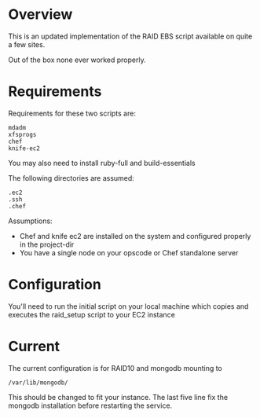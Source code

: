 Overview
========

This is an updated implementation of the RAID EBS script available on quite a few sites.

Out of the box none ever worked properly.  

Requirements
============

Requirements for these two scripts are:

````ec2-api-tools
mdadm
xfsprogs
chef
knife-ec2
````

You may also need to install ruby-full and build-essentials

The following directories are assumed:

````
.ec2
.ssh
.chef
````

Assumptions:

* Chef and knife ec2 are installed on the system and configured properly in the project-dir
* You have a single node on your opscode or Chef standalone server


Configuration
=============

You'll need to run the initial script on your local machine which copies and executes the raid_setup script to your EC2 instance


Current
=======

The current configuration is for RAID10 and mongodb mounting to

`````
/var/lib/mongodb/
`````

This should be changed to fit your instance. The last five line fix the mongodb installation before restarting the service.
